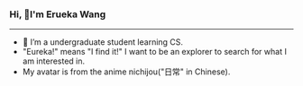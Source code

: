 ### Hi, 👋I'm Erueka Wang
-----
- 🌱 I’m a undergraduate student learning CS.
- "Eureka!" means "I find it!" I want to be an explorer to search for what I am interested in.
- My avatar is from the anime nichijou("日常" in Chinese). 
